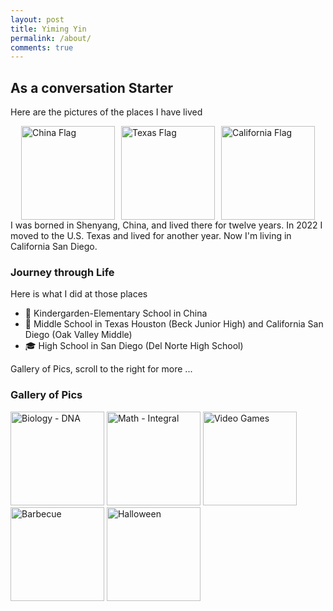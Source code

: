 ```yaml
---
layout: post
title: Yiming Yin
permalink: /about/
comments: true
---
```


## As a conversation Starter
Here are the pictures of the places I have lived
<div style="display: flex; gap: 10px; justify-content: center;">
  <!-- China -->
  <img src="https://flagpedia.net/data/flags/w580/cn.webp" alt="China Flag" style="width:150px; height:auto;">
  
  <!-- Texas -->
  <img src="https://upload.wikimedia.org/wikipedia/commons/f/f7/Flag_of_Texas.svg" alt="Texas Flag" style="width:150px; height:auto;">
  
  <!-- California -->
  <img src="https://upload.wikimedia.org/wikipedia/commons/0/01/Flag_of_California.svg" alt="California Flag" style="width:150px; height:auto;">
</div>
I was borned in Shenyang, China, and lived there for twelve years. In 2022 I moved to the U.S. Texas and lived for another year. Now I'm living in California San Diego.

<comment>

<comment>

### Journey through Life

Here is what I did at those places

- 🏫 Kindergarden-Elementary School in China
- 🏫 Middle School in Texas Houston (Beck Junior High) and California San Diego (Oak Valley Middle)
- 🎓 High School in San Diego (Del Norte High School)


<comment>
Gallery of Pics, scroll to the right for more ...
</comment>

### Gallery of Pics

<img src="https://upload.wikimedia.org/wikipedia/commons/3/3f/DNA_double_helix_vertical.png" alt="Biology - DNA" width="150">
<img src="https://upload.wikimedia.org/wikipedia/commons/3/3b/LaTeX_integral_example.svg" alt="Math - Integral" width="150">
<img src="https://upload.wikimedia.org/wikipedia/commons/0/05/Video-Game-Controller-Icon.svg" alt="Video Games" width="150">
<img src="https://upload.wikimedia.org/wikipedia/commons/7/7b/Barbecue_in_Thailand.jpg" alt="Barbecue" width="150">
<img src="https://upload.wikimedia.org/wikipedia/commons/5/50/Halloween_Pumpkins.jpg" alt="Halloween" width="150">
